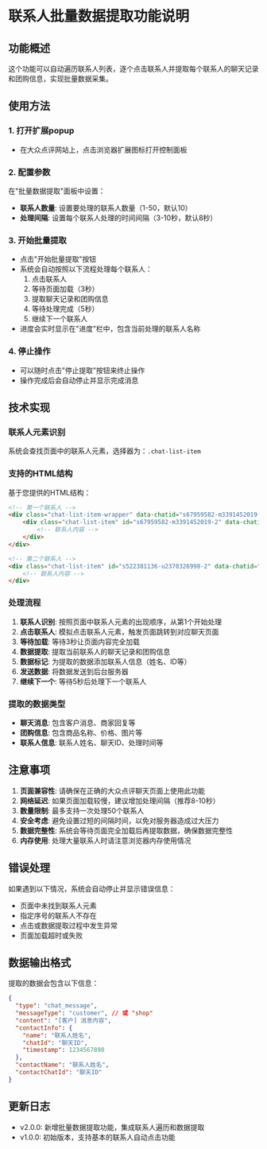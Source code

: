 # 联系人批量数据提取功能说明

## 功能概述
这个功能可以自动遍历联系人列表，逐个点击联系人并提取每个联系人的聊天记录和团购信息，实现批量数据采集。

## 使用方法

### 1. 打开扩展popup
- 在大众点评网站上，点击浏览器扩展图标打开控制面板

### 2. 配置参数
在"批量数据提取"面板中设置：
- **联系人数量**: 设置要处理的联系人数量（1-50，默认10）
- **处理间隔**: 设置每个联系人处理的时间间隔（3-10秒，默认8秒）

### 3. 开始批量提取
- 点击"开始批量提取"按钮
- 系统会自动按照以下流程处理每个联系人：
  1. 点击联系人
  2. 等待页面加载（3秒）
  3. 提取聊天记录和团购信息
  4. 等待处理完成（5秒）
  5. 继续下一个联系人
- 进度会实时显示在"进度"栏中，包含当前处理的联系人名称

### 4. 停止操作
- 可以随时点击"停止提取"按钮来终止操作
- 操作完成后会自动停止并显示完成消息

## 技术实现

### 联系人元素识别
系统会查找页面中的联系人元素，选择器为：`.chat-list-item`

### 支持的HTML结构
基于您提供的HTML结构：
```html
<!-- 第一个联系人 -->
<div class="chat-list-item-wrapper" data-chatid="s67959582-m3391452019-2">
    <div class="chat-list-item" id="s67959582-m3391452019-2" data-chatid="s67959582-m3391452019-2">
        <!-- 联系人内容 -->
    </div>
</div>

<!-- 第二个联系人 -->  
<div class="chat-list-item" id="s522381136-u2370326998-2" data-chatid="s522381136-u2370326998-2">
    <!-- 联系人内容 -->
</div>
```

### 处理流程
1. **联系人识别**: 按照页面中联系人元素的出现顺序，从第1个开始处理
2. **点击联系人**: 模拟点击联系人元素，触发页面跳转到对应聊天页面
3. **等待加载**: 等待3秒让页面内容完全加载
4. **数据提取**: 提取当前联系人的聊天记录和团购信息
5. **数据标记**: 为提取的数据添加联系人信息（姓名、ID等）
6. **发送数据**: 将数据发送到后台服务器
7. **继续下一个**: 等待5秒后处理下一个联系人

### 提取的数据类型
- **聊天消息**: 包含客户消息、商家回复等
- **团购信息**: 包含商品名称、价格、图片等
- **联系人信息**: 联系人姓名、聊天ID、处理时间等

## 注意事项

1. **页面兼容性**: 请确保在正确的大众点评聊天页面上使用此功能
2. **网络延迟**: 如果页面加载较慢，建议增加处理间隔（推荐8-10秒）
3. **数量限制**: 最多支持一次处理50个联系人
4. **安全考虑**: 避免设置过短的间隔时间，以免对服务器造成过大压力
5. **数据完整性**: 系统会等待页面完全加载后再提取数据，确保数据完整性
6. **内存使用**: 处理大量联系人时请注意浏览器内存使用情况

## 错误处理

如果遇到以下情况，系统会自动停止并显示错误信息：
- 页面中未找到联系人元素
- 指定序号的联系人不存在
- 点击或数据提取过程中发生异常
- 页面加载超时或失败

## 数据输出格式

提取的数据会包含以下信息：
```json
{
  "type": "chat_message",
  "messageType": "customer", // 或 "shop"
  "content": "[客户] 消息内容",
  "contactInfo": {
    "name": "联系人姓名",
    "chatId": "聊天ID",
    "timestamp": 1234567890
  },
  "contactName": "联系人姓名",
  "contactChatId": "聊天ID"
}
```

## 更新日志

- v2.0.0: 新增批量数据提取功能，集成联系人遍历和数据提取
- v1.0.0: 初始版本，支持基本的联系人自动点击功能 